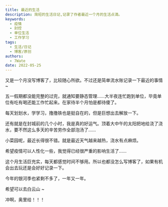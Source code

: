 ```yaml
---
title: 最近的生活
description: 简短的生活日记,记录了作者最近一个月的生活点滴。
keywords:
  - 疫情
  - 封控
  - 单位生活
  - 工作学习
tags:
  - 生活/日记
  - 博客/原创
authors:
  - 7Wate
date: 2022-05-25
---
```


又是一个月没写博客了，比较随心所欲。不过还是简单流水账记录一下最近的事情 ~

五一假期都没能完整的过完，就通知要静态管理……大半夜连忙跑到单位，毕竟单位有吃有喝还能工作忙起来。在家待半个月怕是都待傻了。

每天划划水，学学习，撸撸铁也是挺自在的，但是巨想出去解放一下。

还有就是在封城前的几个小时，我是真的好运气。顶着大中午的太阳把地给浇了浇水，要不然这么多天的辛苦劳作全部泡汤了……

小菜园呢，最近长得很不错。就是最近天气越来越热，浇水有点麻烦。

希望疫情可以人性化一些，我觉得已经很严重的影响生活了……

这个月生活巨充实，每天都感觉时间不够用。所以也都没怎么写博客了，如果有机会出去玩还是会好好记录一下。

今年的银河季也紧剩不多了，一年又一年。

希望可以去白云山 ~

冲啊，奥里给！！！
